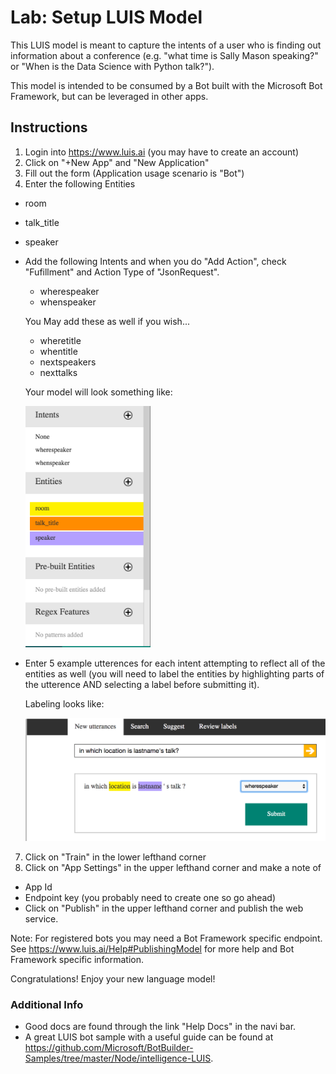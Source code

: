 # Lab:  Setup LUIS Model

 This LUIS model is meant to capture the intents of a user who is finding out information about a conference (e.g. "what time is Sally Mason speaking?" or "When is the Data Science with Python talk?").

This model is intended to be consumed by a Bot built with the Microsoft Bot Framework, but can be leveraged in other apps. 

## Instructions

1.  Login into https://www.luis.ai (you may have to create an account)
2.  Click on "+New App" and "New Application"
3.  Fill out the form (Application usage scenario is "Bot")
4. Enter the following Entities
  * room
  * talk_title
  * speaker
* Add the following Intents and when you do "Add Action", check "Fufillment" and Action Type of "JsonRequest".
  * wherespeaker
  * whenspeaker

  You May add these as well if you wish...
  
  * wheretitle
  * whentitle
  * nextspeakers
  * nexttalks

  Your model will look something like:
  
  <img src="images/luis_model_parts.png" width = 200>
* Enter 5 example utterences for each intent attempting to reflect all of the entities as well (you will need to label the entities by highlighting parts of the utterence AND selecting a label before submitting it).

  Labeling looks like:
  
  <img src="images/luis_utterence.png" width = 500>
7.  Click on "Train" in the lower lefthand corner
8.  Click on "App Settings" in the upper lefthand corner and make a note of
  * App Id
  * Endpoint key (you probably need to create one so go ahead)
*  Click on "Publish" in the upper lefthand corner and publish the web service.  

Note:  For registered bots you may need a Bot Framework specific endpoint. See https://www.luis.ai/Help#PublishingModel for more help and Bot Framework specific information.


Congratulations!  Enjoy your new language model!

### Additional Info

* Good docs are found through the link "Help Docs" in the navi bar.  
* A great LUIS bot sample with a useful guide can be found at https://github.com/Microsoft/BotBuilder-Samples/tree/master/Node/intelligence-LUIS.